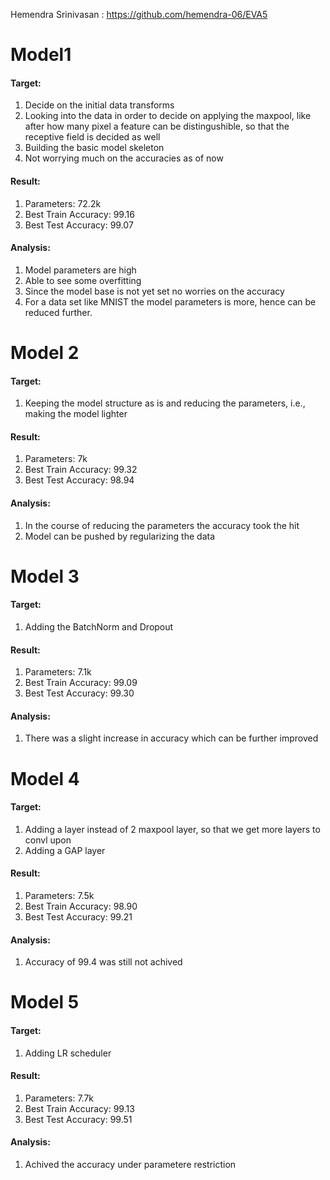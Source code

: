 Hemendra Srinivasan : https://github.com/hemendra-06/EVA5

# Model1
#### Target:
1. Decide on the initial data transforms
2. Looking into the data in order to decide on applying the maxpool, like after how many pixel a feature can be distingushible, so that the receptive field is decided as well
3. Building the basic model skeleton 
4. Not worrying much on the accuracies as of now

#### Result:
1. Parameters: 72.2k
2. Best Train Accuracy: 99.16
3. Best Test Accuracy: 99.07

#### Analysis:
1. Model parameters are high
2. Able to see some overfitting 
3. Since the model base is not yet set no worries on the accuracy
4. For a data set like MNIST the model parameters is more, hence can be reduced further.


# Model 2
#### Target:
1. Keeping the model structure as is and reducing the parameters,
    i.e., making the model lighter

#### Result:
1. Parameters: 7k
2. Best Train Accuracy: 99.32
3. Best Test Accuracy: 98.94

#### Analysis:
1. In the course of reducing the parameters the accuracy took the hit 
2. Model can be pushed by regularizing the data	

# Model 3
#### Target:
1. Adding the BatchNorm and Dropout

#### Result:
1. Parameters: 7.1k
2. Best Train Accuracy: 99.09
3. Best Test Accuracy: 99.30

#### Analysis:
1. There was a slight increase in accuracy which can be further improved 

# Model 4
#### Target:
1. Adding a layer instead of 2 maxpool layer, so that we get more layers to convl upon
2. Adding a GAP layer

#### Result:
1. Parameters: 7.5k
2. Best Train Accuracy: 98.90
3. Best Test Accuracy: 99.21

#### Analysis:
1. Accuracy of 99.4 was still not achived

# Model 5
#### Target:
1. Adding LR scheduler

#### Result:
1. Parameters: 7.7k
2. Best Train Accuracy: 99.13
3. Best Test Accuracy: 99.51

#### Analysis:
1. Achived the accuracy under parametere restriction
